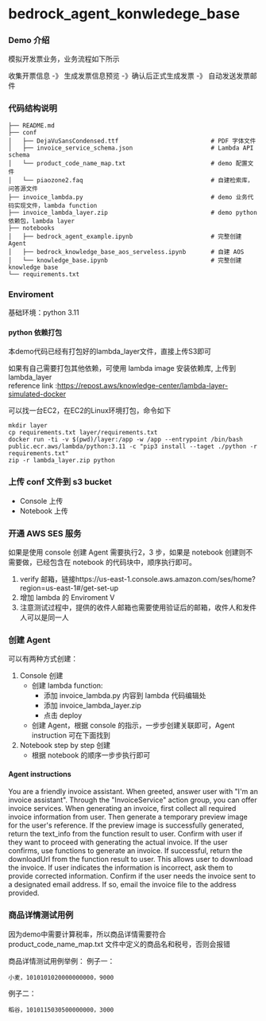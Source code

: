 # bedrock_agent_konwledege_base

### Demo 介绍
模拟开发票业务，业务流程如下所示<br>

收集开票信息 -》 生成发票信息预览 -》确认后正式生成发票 -》 自动发送发票邮件 <br>


### 代码结构说明 
```
├── README.md
├── conf
│   ├── DejaVuSansCondensed.ttf                          # PDF 字体文件
│   ├── invoice_service_schema.json                      # Lambda API schema
│   └── product_code_name_map.txt                        # demo 配置文件
│   └── piaozone2.faq                                    # 自建检索库，问答源文件
├── invoice_lambda.py                                    # demo 业务代码实现文件，lambda function
├── invoice_lambda_layer.zip                             # demo python 依赖包，lambda layer
├── notebooks
│   ├── bedrock_agent_example.ipynb                      # 完整创建 Agent
│   ├── bedrock_knowledge_base_aos_serveless.ipynb       # 自建 AOS
│   └── knowledge_base.ipynb                             # 完整创建 knowledge base
└── requirements.txt
```

### Enviroment
基础环境：python 3.11

#### python 依赖打包
本demo代码已经有打包好的lambda_layer文件，直接上传S3即可

如果有自己需要打包其他依赖，可使用 lambda image 安装依赖库, 上传到 lambda_layer<br>
reference link :https://repost.aws/knowledge-center/lambda-layer-simulated-docker <br>

可以找一台EC2，在EC2的Linux环境打包，命令如下
```
mkdir layer
cp requirements.txt layer/requirements.txt
docker run -ti -v $(pwd)/layer:/app -w /app --entrypoint /bin/bash public.ecr.aws/lambda/python:3.11 -c "pip3 install --taget ./python -r requirements.txt"
zip -r lambda_layer.zip python
```

### 上传 conf 文件到 s3 bucket
- Console 上传
- Notebook 上传

### 开通 AWS SES 服务

如果是使用 console 创建 Agent 需要执行2，3 步，如果是 notebook 创建则不需要做，已经包含在 notebook 的代码块中，顺序执行即可。
1. verify 邮箱，链接https://us-east-1.console.aws.amazon.com/ses/home?region=us-east-1#/get-set-up
2. 增加 lambda 的 Enviroment V
3. 注意测试过程中，提供的收件人邮箱也需要使用验证后的邮箱，收件人和发件人可以是同一人


### 创建 Agent
可以有两种方式创建：
1. Console 创建
    - 创建 lambda function: 
        * 添加 invoice_lambda.py 内容到 lambda 代码编辑处
        * 添加 invoice_lambda_layer.zip 
        * 点击 deploy
    - 创建 Agent，根据 console 的指示，一步步创建关联即可，Agent instruction 可在下面找到
2. Notebook step by step 创建
    - 根据 notebook 的顺序一步步执行即可

#### Agent instructions
You are a friendly invoice assistant. When greeted, answer user with "I'm an invoice assistant". Through the "InvoiceService" action group, you can offer invoice services. When generating an invoice, first collect all required invoice information from user. Then generate a temporary preview image for the user's reference. If the preview image is successfully generated, return the text_info from the function result to user. Confirm with user if they want to proceed with generating the actual invoice. If the user confirms, use functions to generate an invoice. If successful, return the downloadUrl from the function result to user. This allows user to download the invoice. If user indicates the information is incorrect, ask them to provide corrected information. Confirm if the user needs the invoice sent to a designated email address. If so, email the invoice file to the address provided.


### 商品详情测试用例
因为demo中需要计算税率，所以商品详情需要符合 product_code_name_map.txt 文件中定义的商品名和税号，否则会报错

商品详情测试用例举例：
例子一：
```
小麦，1010101020000000000，9000
```

例子二：
```
稻谷，1010115030500000000，3000
```
